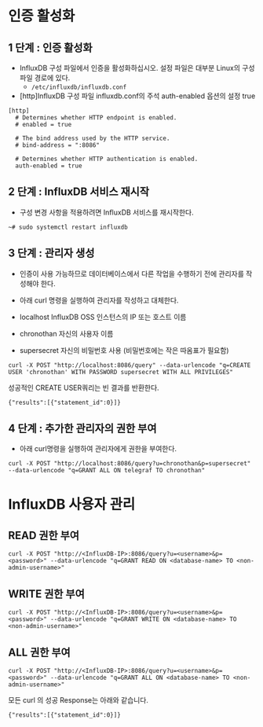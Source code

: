 # 인증 활성화

## 1 단계 : 인증 활성화

* InfluxDB 구성 파일에서 인증을 활성화하십시오. 설정 파일은 대부분 Linux의 구성 파일 경로에 있다.
  * `/etc/influxdb/influxdb.conf`
* [http]InfluxDB 구성 파일 influxdb.conf의 주석 auth-enabled 옵션의 설정 true

```
[http]
  # Determines whether HTTP endpoint is enabled.
  # enabled = true

  # The bind address used by the HTTP service.
  # bind-address = ":8086"

  # Determines whether HTTP authentication is enabled.
  auth-enabled = true 
```

## 2 단계 : InfluxDB 서비스 재시작
* 구성 변경 사항을 적용하려면 InfluxDB 서비스를 재시작한다.

`~# sudo systemctl restart influxdb`

## 3 단계 : 관리자 생성
* 인증이 사용 가능하므로 데이터베이스에서 다른 작업을 수행하기 전에 관리자를 작성해야 한다.
* 아래 curl 명령을 실행하여 관리자를 작성하고 대체한다.

* localhost InfluxDB OSS 인스턴스의 IP 또는 호스트 이름
* chronothan 자신의 사용자 이름
* supersecret 자신의 비밀번호 사용 (비밀번호에는 작은 따옴표가 필요함)

`curl -X POST "http://localhost:8086/query" --data-urlencode "q=CREATE USER 'chronothan' WITH PASSWORD supersecret WITH ALL PRIVILEGES"`

성공적인 CREATE USER쿼리는 빈 결과를 반환한다.

`{"results":[{"statement_id":0}]}`

## 4 단계 : 추가한 관리자의 권한 부여
* 아래 curl명령을 실행하여 관리자에게 권한을 부여한다.

`curl -X POST "http://localhost:8086/query?u=chronothan&p=supersecret" --data-urlencode "q=GRANT ALL ON telegraf TO chronothan"`


# InfluxDB 사용자 관리
## READ 권한 부여
`curl -X POST "http://<InfluxDB-IP>:8086/query?u=<username>&p=<password>" --data-urlencode "q=GRANT READ ON <database-name> TO <non-admin-username>"`

## WRITE 권한 부여
`curl -X POST "http://<InfluxDB-IP>:8086/query?u=<username>&p=<password>" --data-urlencode "q=GRANT WRITE ON <database-name> TO <non-admin-username>"`

## ALL 권한 부여
`curl -X POST "http://<InfluxDB-IP>:8086/query?u=<username>&p=<password>" --data-urlencode "q=GRANT ALL ON <database-name> TO <non-admin-username>"`

모든 curl 의 성공 Response는 아래와 같습니다.

`{"results":[{"statement_id":0}]}`
